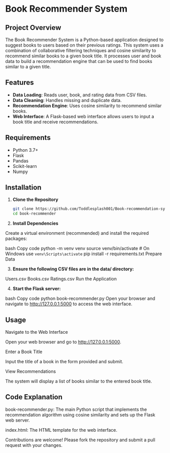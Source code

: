 # Book Recommender System

## Project Overview

The Book Recommender System is a Python-based application designed to suggest books to users based on their previous ratings. This system uses a combination of collaborative filtering techniques and cosine similarity to recommend similar books to a given book title. It processes user and book data to build a recommendation engine that can be used to find books similar to a given title.

## Features

- **Data Loading**: Reads user, book, and rating data from CSV files.
- **Data Cleaning**: Handles missing and duplicate data.
- **Recommendation Engine**: Uses cosine similarity to recommend similar books.
- **Web Interface**: A Flask-based web interface allows users to input a book title and receive recommendations.

## Requirements

- Python 3.7+
- Flask
- Pandas
- Scikit-learn
- Numpy

## Installation

1. **Clone the Repository**

   ```bash
   git clone https://github.com/Toddlesplash001/Book-recommendation-system.git
   cd book-recommender
2. **Install Dependencies**

Create a virtual environment (recommended) and install the required packages:

bash
Copy code
python -m venv venv
source venv/bin/activate   # On Windows use `venv\Scripts\activate`
pip install -r requirements.txt
Prepare Data

3. **Ensure the following CSV files are in the data/ directory:**

Users.csv
Books.csv
Ratings.csv
Run the Application

4. **Start the Flask server:**

bash
Copy code
python book-recommender.py
Open your browser and navigate to http://127.0.0.1:5000 to access the web interface.

## Usage

Navigate to the Web Interface

Open your web browser and go to http://127.0.0.1:5000.

Enter a Book Title

Input the title of a book in the form provided and submit.

View Recommendations

The system will display a list of books similar to the entered book title.

## Code Explanation

book-recommender.py: The main Python script that implements the recommendation algorithm using cosine similarity and sets up the Flask web server.

index.html: The HTML template for the web interface.

Contributions are welcome! Please fork the repository and submit a pull request with your changes.

